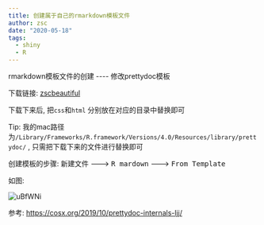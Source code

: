 ```yaml
---
title: 创建属于自己的rmarkdown模板文件
author: zsc
date: "2020-05-18"
tags:
  - shiny
  - R
---
```



rmarkdown模板文件的创建 ---- 修改prettydoc模板

下载链接: [zscbeautiful](prettydocxiugai.zip)


下载下来后, 把`css`和`html` 分别放在对应的目录中替换即可

Tip: 我的mac路径为`/Library/Frameworks/R.framework/Versions/4.0/Resources/library/prettydoc/` , 只需把下载下来的文件进行替换即可


创建模板的步骤:
<kbd> 新建文件</kbd>  ---> <kbd>R mardown</kbd> ---> <kbd>From Template</kbd>

如图:

![uBfWNi](https://gitee.com/zscqsmy/blogimg/raw/master/img/uBfWNi.png)


参考: https://cosx.org/2019/10/prettydoc-internals-ljj/